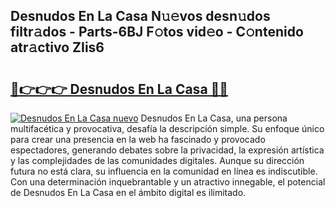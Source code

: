 ## Desnudos En La Casa N𝚞𝚎vos desn𝚞dos filtr𝚊dos - Parts-6BJ F𝚘tos vid𝚎o - C𝚘ntenido atr𝚊ctivo ZIis6

# <h2><a href="http://mbbzmm.tromn.icu/?c=Desnudos+En+La+Casa">🔗👉👉👉 Desnudos En La Casa 🔗🔗</a></h2>

[![Desnudos En La Casa nuevo](https://i.imgur.com/pEAQMta.gif)](http://mbbzmm.tromn.icu/?c=Desnudos+En+La+Casa)
Desnudos En La Casa, una persona multifacética y provocativa, desafía la descripción simple. Su enfoque único para crear una presencia en la web ha fascinado y provocado espectadores, generando debates sobre la privacidad, la expresión artística y las complejidades de las comunidades digitales. Aunque su dirección futura no está clara, su influencia en la comunidad en línea es indiscutible. Con una determinación inquebrantable y un atractivo innegable, el potencial de Desnudos En La Casa en el ámbito digital es ilimitado.
